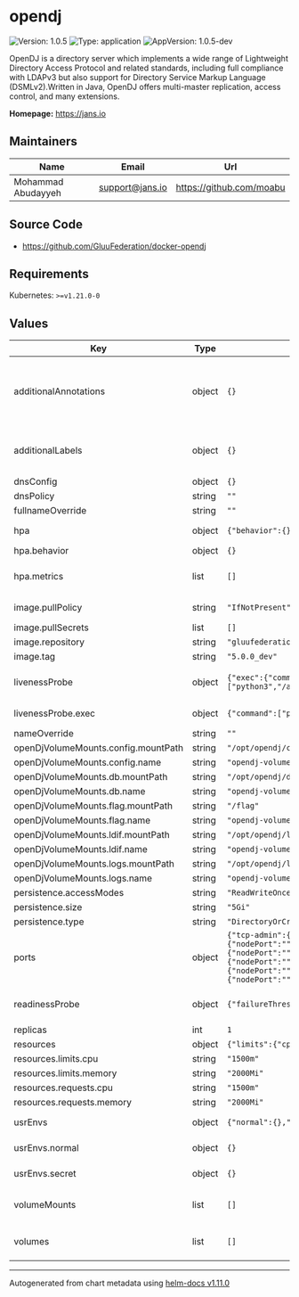 # opendj

![Version: 1.0.5](https://img.shields.io/badge/Version-1.0.5-informational?style=flat-square) ![Type: application](https://img.shields.io/badge/Type-application-informational?style=flat-square) ![AppVersion: 1.0.5-dev](https://img.shields.io/badge/AppVersion-1.0.5--dev-informational?style=flat-square)

OpenDJ is a directory server which implements a wide range of Lightweight Directory Access Protocol and related standards, including full compliance with LDAPv3 but also support for Directory Service Markup Language (DSMLv2).Written in Java, OpenDJ offers multi-master replication, access control, and many extensions.

**Homepage:** <https://jans.io>

## Maintainers

| Name | Email | Url |
| ---- | ------ | --- |
| Mohammad Abudayyeh | <support@jans.io> | <https://github.com/moabu> |

## Source Code

* <https://github.com/GluuFederation/docker-opendj>

## Requirements

Kubernetes: `>=v1.21.0-0`

## Values

| Key | Type | Default | Description |
|-----|------|---------|-------------|
| additionalAnnotations | object | `{}` | Additional annotations that will be added across all resources  in the format of {cert-manager.io/issuer: "letsencrypt-prod"}. key app is taken |
| additionalLabels | object | `{}` | Additional labels that will be added across all resources definitions in the format of {mylabel: "myapp"} |
| dnsConfig | object | `{}` | Add custom dns config |
| dnsPolicy | string | `""` | Add custom dns policy |
| fullnameOverride | string | `""` |  |
| hpa | object | `{"behavior":{},"enabled":true,"maxReplicas":10,"metrics":[],"minReplicas":1,"targetCPUUtilizationPercentage":50}` | Configure the HorizontalPodAutoscaler |
| hpa.behavior | object | `{}` | Scaling Policies |
| hpa.metrics | list | `[]` | metrics if targetCPUUtilizationPercentage is not set |
| image.pullPolicy | string | `"IfNotPresent"` | Image pullPolicy to use for deploying. |
| image.pullSecrets | list | `[]` | Image Pull Secrets |
| image.repository | string | `"gluufederation/opendj"` | Image  to use for deploying. |
| image.tag | string | `"5.0.0_dev"` | Image  tag to use for deploying. |
| livenessProbe | object | `{"exec":{"command":["python3","/app/scripts/healthcheck.py"]},"failureThreshold":20,"initialDelaySeconds":30,"periodSeconds":30,"timeoutSeconds":5}` | Configure the liveness healthcheck for OpenDJ if needed. |
| livenessProbe.exec | object | `{"command":["python3","/app/scripts/healthcheck.py"]}` | Executes the python3 healthcheck. |
| nameOverride | string | `""` |  |
| openDjVolumeMounts.config.mountPath | string | `"/opt/opendj/config"` |  |
| openDjVolumeMounts.config.name | string | `"opendj-volume"` |  |
| openDjVolumeMounts.db.mountPath | string | `"/opt/opendj/db"` |  |
| openDjVolumeMounts.db.name | string | `"opendj-volume"` |  |
| openDjVolumeMounts.flag.mountPath | string | `"/flag"` |  |
| openDjVolumeMounts.flag.name | string | `"opendj-volume"` |  |
| openDjVolumeMounts.ldif.mountPath | string | `"/opt/opendj/ldif"` |  |
| openDjVolumeMounts.ldif.name | string | `"opendj-volume"` |  |
| openDjVolumeMounts.logs.mountPath | string | `"/opt/opendj/logs"` |  |
| openDjVolumeMounts.logs.name | string | `"opendj-volume"` |  |
| persistence.accessModes | string | `"ReadWriteOnce"` |  |
| persistence.size | string | `"5Gi"` | OpenDJ volume size |
| persistence.type | string | `"DirectoryOrCreate"` |  |
| ports | object | `{"tcp-admin":{"nodePort":"","port":4444,"protocol":"TCP","targetPort":4444},"tcp-ldap":{"nodePort":"","port":1389,"protocol":"TCP","targetPort":1389},"tcp-ldaps":{"nodePort":"","port":1636,"protocol":"TCP","targetPort":1636},"tcp-repl":{"nodePort":"","port":8989,"protocol":"TCP","targetPort":8989},"tcp-serf":{"nodePort":"","port":7946,"protocol":"TCP","targetPort":7946},"udp-serf":{"nodePort":"","port":7946,"protocol":"UDP","targetPort":7946}}` | servicePorts values used in StatefulSet container |
| readinessProbe | object | `{"failureThreshold":20,"initialDelaySeconds":60,"periodSeconds":25,"tcpSocket":{"port":1636},"timeoutSeconds":5}` | Configure the readiness healthcheck for OpenDJ if needed. |
| replicas | int | `1` | Service replica number. |
| resources | object | `{"limits":{"cpu":"1500m","memory":"2000Mi"},"requests":{"cpu":"1500m","memory":"2000Mi"}}` | Resource specs. |
| resources.limits.cpu | string | `"1500m"` | CPU limit. |
| resources.limits.memory | string | `"2000Mi"` | Memory limit. |
| resources.requests.cpu | string | `"1500m"` | CPU request. |
| resources.requests.memory | string | `"2000Mi"` | Memory request. |
| usrEnvs | object | `{"normal":{},"secret":{}}` | Add custom normal and secret envs to the service |
| usrEnvs.normal | object | `{}` | Add custom normal envs to the service variable1: value1 |
| usrEnvs.secret | object | `{}` | Add custom secret envs to the service variable1: value1 |
| volumeMounts | list | `[]` | Configure any additional volumesMounts that need to be attached to the containers |
| volumes | list | `[]` | Configure any additional volumes that need to be attached to the pod |

----------------------------------------------
Autogenerated from chart metadata using [helm-docs v1.11.0](https://github.com/norwoodj/helm-docs/releases/v1.11.0)
